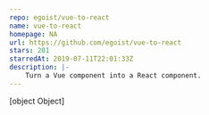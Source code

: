 ```yaml
---
repo: egoist/vue-to-react
name: vue-to-react
homepage: NA
url: https://github.com/egoist/vue-to-react
stars: 201
starredAt: 2019-07-11T22:01:33Z
description: |-
    Turn a Vue component into a React component.
---
```


[object Object]
